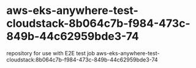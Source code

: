 # aws-eks-anywhere-test-cloudstack-8b064c7b-f984-473c-849b-44c62959bde3-74
repository for use with E2E test job aws-eks-anywhere-test-cloudstack:8b064c7b-f984-473c-849b-44c62959bde3-74
